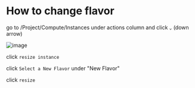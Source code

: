 # How to change flavor

go to /Project/Compute/Instances under actions column and click `⌄` (down arrow)

![image](https://github.com/Alex0424/OpenStack/assets/33380655/8e6ead9d-3b01-42cc-8f5a-f055ab26d406)

click `resize instance` 

click `Select a New Flavor` under "New Flavor" 

click `resize`
